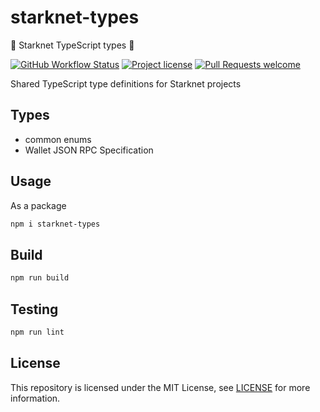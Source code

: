

# starknet-types

🐺 Starknet TypeScript types 🚀

[![GitHub Workflow Status](https://github.com/starknet-io/types-js/actions/workflows/test.yml/badge.svg)](https://github.com/starknet-io/types-js/actions/workflows/test.yml)
[![Project license](https://img.shields.io/github/license/starknet-io/types-js.svg?style=flat-square)](LICENSE)
[![Pull Requests welcome](https://img.shields.io/badge/PRs-welcome-ff69b4.svg?style=flat-square)](https://github.com/starknet-io/types-js/issues?q=is%3Aissue+is%3Aopen+label%3A%22help+wanted%22)

Shared TypeScript type definitions for Starknet projects

## Types
- common enums
- Wallet JSON RPC Specification

## Usage
As a package
```bash
npm i starknet-types
```

## Build

```bash
npm run build
```

## Testing

```bash
npm run lint
```

## License

This repository is licensed under the MIT License, see [LICENSE](LICENSE) for more information.
